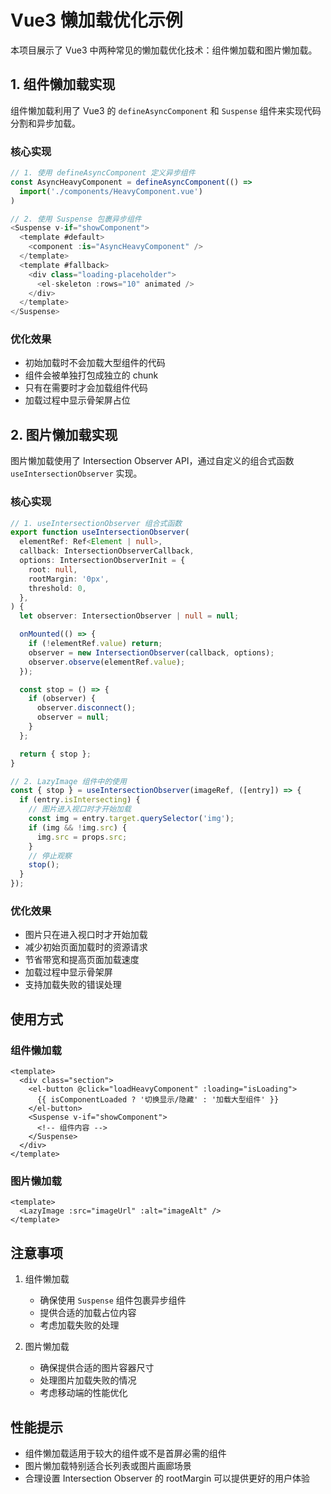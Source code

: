 # Vue3 懒加载优化示例

本项目展示了 Vue3 中两种常见的懒加载优化技术：组件懒加载和图片懒加载。

## 1. 组件懒加载实现

组件懒加载利用了 Vue3 的 `defineAsyncComponent` 和 `Suspense` 组件来实现代码分割和异步加载。

### 核心实现

```typescript
// 1. 使用 defineAsyncComponent 定义异步组件
const AsyncHeavyComponent = defineAsyncComponent(() =>
  import('./components/HeavyComponent.vue')
)

// 2. 使用 Suspense 包裹异步组件
<Suspense v-if="showComponent">
  <template #default>
    <component :is="AsyncHeavyComponent" />
  </template>
  <template #fallback>
    <div class="loading-placeholder">
      <el-skeleton :rows="10" animated />
    </div>
  </template>
</Suspense>
```

### 优化效果

- 初始加载时不会加载大型组件的代码
- 组件会被单独打包成独立的 chunk
- 只有在需要时才会加载组件代码
- 加载过程中显示骨架屏占位

## 2. 图片懒加载实现

图片懒加载使用了 Intersection Observer API，通过自定义的组合式函数 `useIntersectionObserver` 实现。

### 核心实现

```typescript
// 1. useIntersectionObserver 组合式函数
export function useIntersectionObserver(
  elementRef: Ref<Element | null>,
  callback: IntersectionObserverCallback,
  options: IntersectionObserverInit = {
    root: null,
    rootMargin: '0px',
    threshold: 0,
  },
) {
  let observer: IntersectionObserver | null = null;

  onMounted(() => {
    if (!elementRef.value) return;
    observer = new IntersectionObserver(callback, options);
    observer.observe(elementRef.value);
  });

  const stop = () => {
    if (observer) {
      observer.disconnect();
      observer = null;
    }
  };

  return { stop };
}

// 2. LazyImage 组件中的使用
const { stop } = useIntersectionObserver(imageRef, ([entry]) => {
  if (entry.isIntersecting) {
    // 图片进入视口时才开始加载
    const img = entry.target.querySelector('img');
    if (img && !img.src) {
      img.src = props.src;
    }
    // 停止观察
    stop();
  }
});
```

### 优化效果

- 图片只在进入视口时才开始加载
- 减少初始页面加载时的资源请求
- 节省带宽和提高页面加载速度
- 加载过程中显示骨架屏
- 支持加载失败的错误处理

## 使用方式

### 组件懒加载

```vue
<template>
  <div class="section">
    <el-button @click="loadHeavyComponent" :loading="isLoading">
      {{ isComponentLoaded ? '切换显示/隐藏' : '加载大型组件' }}
    </el-button>
    <Suspense v-if="showComponent">
      <!-- 组件内容 -->
    </Suspense>
  </div>
</template>
```

### 图片懒加载

```vue
<template>
  <LazyImage :src="imageUrl" :alt="imageAlt" />
</template>
```

## 注意事项

1. 组件懒加载

   - 确保使用 `Suspense` 组件包裹异步组件
   - 提供合适的加载占位内容
   - 考虑加载失败的处理

2. 图片懒加载
   - 确保提供合适的图片容器尺寸
   - 处理图片加载失败的情况
   - 考虑移动端的性能优化

## 性能提示

- 组件懒加载适用于较大的组件或不是首屏必需的组件
- 图片懒加载特别适合长列表或图片画廊场景
- 合理设置 Intersection Observer 的 rootMargin 可以提供更好的用户体验
